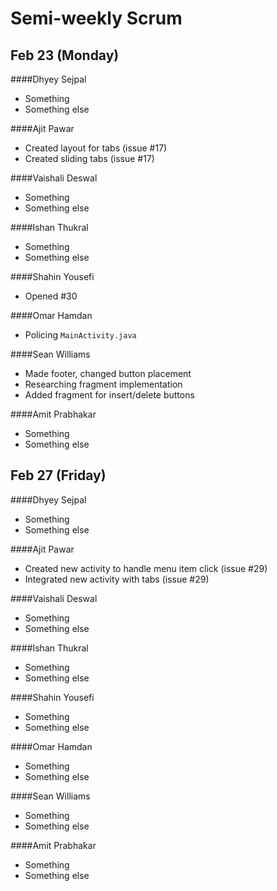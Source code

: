 # Semi-weekly Scrum

## Feb 23 (Monday)

####Dhyey Sejpal

* Something
* Something else

####Ajit Pawar

* Created layout for tabs (issue #17)
* Created sliding tabs (issue #17)

####Vaishali Deswal

* Something
* Something else

####Ishan Thukral

* Something
* Something else

####Shahin Yousefi

* Opened #30

####Omar Hamdan

* Policing `MainActivity.java`

####Sean Williams

* Made footer, changed button placement
* Researching fragment implementation
* Added fragment for insert/delete buttons

####Amit Prabhakar

* Something
* Something else

## Feb 27 (Friday)

####Dhyey Sejpal

* Something
* Something else

####Ajit Pawar

* Created new activity to handle menu item click (issue #29)
* Integrated new activity with tabs (issue #29)

####Vaishali Deswal

* Something
* Something else

####Ishan Thukral

* Something
* Something else

####Shahin Yousefi

* Something
* Something else

####Omar Hamdan

* Something
* Something else

####Sean Williams

* Something
* Something else

####Amit Prabhakar

* Something
* Something else
